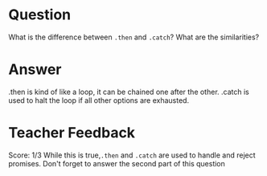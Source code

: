# Question

What is the difference between `.then` and `.catch`? What are the similarities?

# Answer

.then is kind of like a loop, it can be chained one after the other. .catch is used to halt the loop if all other options are exhausted.

# Teacher Feedback

Score: 1/3
While this is true,`.then` and `.catch` are used to handle and reject promises.
Don't forget to answer the second part of this question

